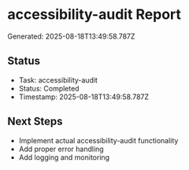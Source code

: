 # accessibility-audit Report

Generated: 2025-08-18T13:49:58.787Z

## Status
- Task: accessibility-audit
- Status: Completed
- Timestamp: 2025-08-18T13:49:58.787Z

## Next Steps
- Implement actual accessibility-audit functionality
- Add proper error handling
- Add logging and monitoring
